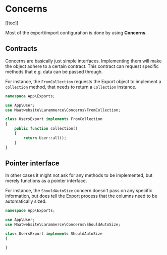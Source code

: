 # Concerns

[[toc]]

Most of the export/import configuration is done by using **Concerns**. 

## Contracts

Concerns are basically just simple interfaces. Implementing them will make the object adhere to a 
certain contract. This contract can request specific methods that e.g. data can be passed through.

For instance, the `FromCollection` requests the Export object to implement a `collection` method, that needs to return a `Collection` instance.

```php
namespace App\Exports;

use App\User;
use Maatwebsite\Larammerce\Concerns\FromCollection;

class UsersExport implements FromCollection
{
    public function collection()
    {
        return User::all();
    }
}
```

## Pointer interface

In other cases it might not ask for any methods to be implemented, but merely functions as a pointer interface.

For instance, the `ShouldAutoSize` concern doesn't pass on any specific information, but does tell the Export process that the columns need to be automatically sized.

```php
namespace App\Exports;

use App\User;
use Maatwebsite\Larammerce\Concerns\ShouldAutoSize;

class UsersExport implements ShouldAutoSize
{

}
```
